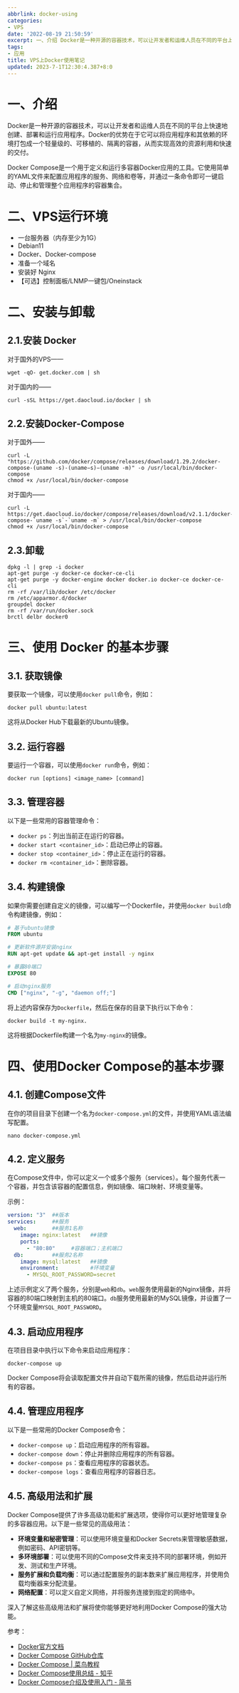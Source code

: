```yaml
---
abbrlink: docker-using
categories:
- VPS
date: '2022-08-19 21:50:59'
excerpt: 一、介绍 Docker是一种开源的容器技术，可以让开发者和运维人员在不同的平台上快速地创建、部署和运行应用程序。Docker的优势在于它可以将应用程序和其依赖的环境打包成一个轻量级的、可移植的、隔离的容器，从而实现高效的资源利用和快速的交付。 Docker Compose是一个用于定义和运行多容器Docker应用的工具。它使用简单的YAML文件来配置应用程序的服务、网络和卷等，并通过一条命令即可一...
tags:
- 应用
title: VPS上Docker使用笔记
updated: 2023-7-1T12:30:4.387+8:0
---
```

# 一、介绍

Docker是一种开源的容器技术，可以让开发者和运维人员在不同的平台上快速地创建、部署和运行应用程序。Docker的优势在于它可以将应用程序和其依赖的环境打包成一个轻量级的、可移植的、隔离的容器，从而实现高效的资源利用和快速的交付。

Docker Compose是一个用于定义和运行多容器Docker应用的工具。它使用简单的YAML文件来配置应用程序的服务、网络和卷等，并通过一条命令即可一键启动、停止和管理整个应用程序的容器集合。

# 二、VPS运行环境

* 一台服务器（内存至少为1G）
* Debian11
* Docker、Docker-compose
* 准备一个域名
* 安装好 Nginx
* 【可选】控制面板/LNMP一键包/Oneinstack

# 二、安装与卸载

## 2.1.安装 Docker

对于国外的VPS——

```shell
wget -qO- get.docker.com | sh
```

对于国内的——

```shell
curl -sSL https://get.daocloud.io/docker | sh
```

## 2.2.安装Docker-Compose

对于国外——

```shell
curl -L "https://github.com/docker/compose/releases/download/1.29.2/docker-compose-(uname -s)-(uname−s)−(uname -m)" -o /usr/local/bin/docker-compose
chmod +x /usr/local/bin/docker-compose
```

对于国内——

```shell
curl -L https://get.daocloud.io/docker/compose/releases/download/v2.1.1/docker-compose-`uname -s`-`uname -m` > /usr/local/bin/docker-compose
chmod +x /usr/local/bin/docker-compose
```

## 2.3.卸载

```shell
dpkg -l | grep -i docker
apt-get purge -y docker-ce docker-ce-cli
apt-get purge -y docker-engine docker docker.io docker-ce docker-ce-cli
rm -rf /var/lib/docker /etc/docker
rm /etc/apparmor.d/docker
groupdel docker
rm -rf /var/run/docker.sock
brctl delbr docker0
```

# 三、使用 Docker 的基本步骤


## **3.1. 获取镜像**

要获取一个镜像，可以使用`docker pull`命令，例如：

```
docker pull ubuntu:latest
```

这将从Docker Hub下载最新的Ubuntu镜像。

## **3.2. 运行容器**

要运行一个容器，可以使用`docker run`命令，例如：

```
docker run [options] <image_name> [command]
```


## **3.3. 管理容器**

以下是一些常用的容器管理命令：

- `docker ps`：列出当前正在运行的容器。
- `docker start <container_id>`：启动已停止的容器。
- `docker stop <container_id>`：停止正在运行的容器。
- `docker rm <container_id>`：删除容器。

## **3.4. 构建镜像**

如果你需要创建自定义的镜像，可以编写一个Dockerfile，并使用`docker build`命令构建镜像，例如：

```Dockerfile
# 基于ubuntu镜像
FROM ubuntu

# 更新软件源并安装nginx
RUN apt-get update && apt-get install -y nginx

# 暴露80端口
EXPOSE 80

# 启动nginx服务
CMD ["nginx", "-g", "daemon off;"]

```

将上述内容保存为`Dockerfile`，然后在保存的目录下执行以下命令：

```
docker build -t my-nginx.
```

这将根据Dockerfile构建一个名为`my-nginx`的镜像。


# 四、使用Docker Compose的基本步骤

## **4.1. 创建Compose文件**

在你的项目目录下创建一个名为`docker-compose.yml`的文件，并使用YAML语法编写配置。

```shell
nano docker-compose.yml
```

## **4.2. 定义服务**

在Compose文件中，你可以定义一个或多个服务（services）。每个服务代表一个容器，并包含该容器的配置信息，例如镜像、端口映射、环境变量等。

示例：

```yaml
version: "3"  ##版本
services:     ##服务
  web:        ##服务1名称
    image: nginx:latest   ##镜像
    ports:
      - "80:80"     #容器端口；主机端口
  db:         ##服务2名称
    image: mysql:latest   ##镜像
    environment:          #环境变量
      - MYSQL_ROOT_PASSWORD=secret
```

上述示例定义了两个服务，分别是`web`和`db`。`web`服务使用最新的Nginx镜像，并将容器的80端口映射到主机的80端口。`db`服务使用最新的MySQL镜像，并设置了一个环境变量`MYSQL_ROOT_PASSWORD`。

## **4.3. 启动应用程序**

在项目目录中执行以下命令来启动应用程序：

```shell
docker-compose up
```

Docker Compose将会读取配置文件并自动下载所需的镜像，然后启动并运行所有的容器。

## 4.4. 管理应用程序

以下是一些常用的Docker Compose命令：

- `docker-compose up`：启动应用程序的所有容器。
- `docker-compose down`：停止并删除应用程序的所有容器。
- `docker-compose ps`：查看应用程序的容器状态。
- `docker-compose logs`：查看应用程序的容器日志。

## 4.5. 高级用法和扩展

Docker Compose提供了许多高级功能和扩展选项，使得你可以更好地管理复杂的多容器应用。以下是一些常见的高级用法：

- **环境变量和秘密管理**：可以使用环境变量和Docker Secrets来管理敏感数据，例如密码、API密钥等。
- **多环境部署**：可以使用不同的Compose文件来支持不同的部署环境，例如开发、测试和生产环境。
- **服务扩展和负载均衡**：可以通过配置服务的副本数来扩展应用程序，并使用负载均衡器来分配流量。
- **网络配置**：可以定义自定义网络，并将服务连接到指定的网络中。

深入了解这些高级用法和扩展将使你能够更好地利用Docker Compose的强大功能。



参考：

* [Docker官方文档]([https://docs.docker.com/](https://docs.docker.com/compose/))
* [Docker Compose GitHub仓库]([https://github.com/docker/compose](https://github.com/docker/compose))
* [Docker Compose | 菜鸟教程](https://www.runoob.com/docker/docker-compose.html)
* [Docker Compose使用总结 - 知乎](https://zhuanlan.zhihu.com/p/141848522)
* [Docker Compose介绍及使用入门 - 简书](https://www.jianshu.com/p/ee2fea4136f0)
